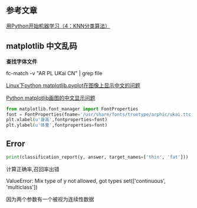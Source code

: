 
## 参考文章

[用Python开始机器学习（4：KNN分类算法）][1]


## matplotlib 中文乱码

**查找字体文件**

fc-match -v "AR PL UKai CN" | grep file

[Linux下python matplotlib.pyplot在图像上显示中文的问题][2]

[Python matplotlib画图的中文显示问题][3]

```python
from matplotlib.font_manager import FontProperties
font = FontProperties(fname='/usr/share/fonts/truetype/arphic/ukai.ttc',size=14)
plt.xlabel(u'身高',fontproperties=font)
plt.ylabel(u'体重',fontproperties=font)

```

## Error

```python
print(classification_report(y, answer, target_names=['thin', 'fat']))
```

计算正确率,召回率出错

ValueError: Mix type of y not allowed, got types set(['continuous', 'multiclass'])

因为两个参数有一个被视为连续性数据



 [1]: http://blog.csdn.net/lsldd/article/details/41357931
 [2]: http://blog.csdn.net/sinat_30071459/article/details/51694037
 [3]: http://blog.csdn.net/american199062/article/details/51690811
